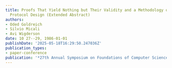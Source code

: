 ```yaml
---
title: Proofs That Yield Nothing but Their Validity and a Methodology of Cryptographic
  Protocol Design (Extended Abstract)
authors:
- Oded Goldreich
- Silvio Micali
- Avi Wigderson
date: 10 27--29, 1986-01-01
publishDate: '2025-05-18T16:29:50.247036Z'
publication_types:
- paper-conference
publication: '*27th Annual Symposium on Foundations of Computer Science*'
---
```

